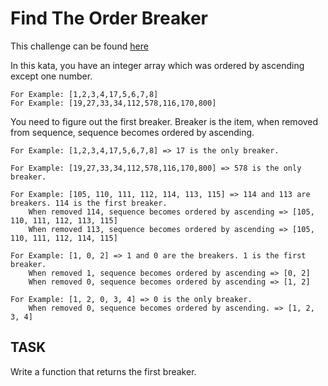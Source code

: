# Find The Order Breaker

This challenge can be found [here](https://www.codewars.com/kata/5fc2a4b9bb2de30012c49609/train/javascript)

In this kata, you have an integer array which was ordered by ascending except one number.
```
For Example: [1,2,3,4,17,5,6,7,8]
For Example: [19,27,33,34,112,578,116,170,800]
```
You need to figure out the first breaker. Breaker is the item, when removed from sequence, sequence becomes ordered by ascending.
```
For Example: [1,2,3,4,17,5,6,7,8] => 17 is the only breaker.

For Example: [19,27,33,34,112,578,116,170,800] => 578 is the only breaker.

For Example: [105, 110, 111, 112, 114, 113, 115] => 114 and 113 are breakers. 114 is the first breaker.
    When removed 114, sequence becomes ordered by ascending => [105, 110, 111, 112, 113, 115]
    When removed 113, sequence becomes ordered by ascending => [105, 110, 111, 112, 114, 115]

For Example: [1, 0, 2] => 1 and 0 are the breakers. 1 is the first breaker.
    When removed 1, sequence becomes ordered by ascending => [0, 2]
    When removed 0, sequence becomes ordered by ascending => [1, 2]

For Example: [1, 2, 0, 3, 4] => 0 is the only breaker.
    When removed 0, sequence becomes ordered by ascending. => [1, 2, 3, 4]
```
## TASK
Write a function that returns the first breaker.